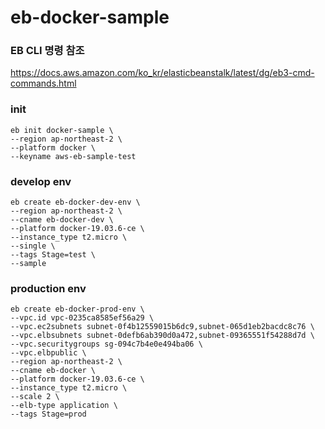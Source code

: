 # eb-docker-sample

### EB CLI 명령 참조
https://docs.aws.amazon.com/ko_kr/elasticbeanstalk/latest/dg/eb3-cmd-commands.html

### init
```
eb init docker-sample \
--region ap-northeast-2 \
--platform docker \
--keyname aws-eb-sample-test
```
### develop env
```
eb create eb-docker-dev-env \
--region ap-northeast-2 \
--cname eb-docker-dev \
--platform docker-19.03.6-ce \
--instance_type t2.micro \
--single \
--tags Stage=test \
--sample
```

### production env
```
eb create eb-docker-prod-env \
--vpc.id vpc-0235ca8585ef56a29 \
--vpc.ec2subnets subnet-0f4b12559015b6dc9,subnet-065d1eb2bacdc8c76 \
--vpc.elbsubnets subnet-0defb6ab390d0a472,subnet-09365551f54288d7d \
--vpc.securitygroups sg-094c7b4e0e494ba06 \
--vpc.elbpublic \
--region ap-northeast-2 \
--cname eb-docker \
--platform docker-19.03.6-ce \
--instance_type t2.micro \
--scale 2 \
--elb-type application \
--tags Stage=prod
```
